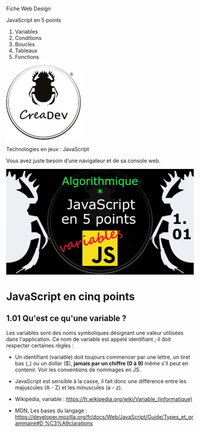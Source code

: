 Fiche Web Design

JavaScript en 5 points
1.  Variables
2.  Conditions
3.  Boucles
4.  Tableaux
5.  Fonctions

[![CreaDev](../images/logo-creadev-210207-R-200.png)](http://www.creadev.ninja/)

Technologies en jeux : JavaScript

Vous avez juste besoin d’une navigateur et de sa console web.

[![Le modulo en JavaScript](../images/JS-en-5-pts-01-01_qu-est-ce-une-variable.png)](https://www.youtube.com/watch?v=DdAypM6N_24)

# JavaScript en cinq points
## 1.01 Qu'est ce qu'une variable ?

Les variables sont des noms symboliques désignant une valeur utilisées dans l'application. Ce nom de variable est appelé identifiant ; il doit respecter certaines règles :

*   Un identifiant (variable) doit toujours commencer par une lettre, un tiret bas (_) ou un dollar ($), **jamais par un chiffre (0 à 9)** même s'il peut en contenir. Voir les conventions de nommages en JS. 
*   JavaScript est sensible à la casse, il fait donc une différence entre les majuscules (A - Z) et les minuscules (a - z). 

* Wikipédia, variable : [https://fr.wikipedia.org/wiki/Variable_(informatique) ](https://fr.wikipedia.org/wiki/Variable_(informatique))
*  MDN, Les bases du langage : [ https://developer.mozilla.org/fr/docs/Web/JavaScript/Guide/Types_et_grammaire#D
%C3%A9clarations]( https://developer.mozilla.org/fr/docs/Web/JavaScript/Guide/Types_et_grammaire#D%C3%A9clarations)